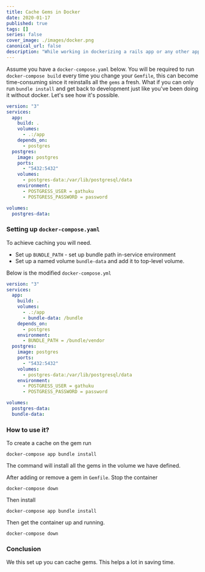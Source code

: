 ```yaml
---
title: Cache Gems in Docker
date: 2020-01-17
published: true
tags: []
series: false
cover_image: ./images/docker.png
canonical_url: false
description: "While working in dockerizing a rails app or any other app using bundle for gems management, one of the problem is slow `bundle install` which building the image"
---
```


Assume you have a `docker-compose.yaml` below. You will be required to run `docker-compose build` every time you change your `Gemfile`, this can become time-consuming since it reinstalls all the `gems` a fresh. What if you can only run `bundle install` and get back to development just like you've been doing it without docker. Let's see how it's possible.

```yaml
version: "3"
services:
  app:
    build: .
    volumes:
      - .:/app
    depends_on:
      - postgres
  postgres:
    image: postgres
    ports:
      - "5432:5432"
    volumes:
      - postgres-data:/var/lib/postgresql/data
    environment:
      - POSTGRESS_USER = gathuku
      - POSTGRESS_PASSWORD = password

volumes:
  postgres-data:

```

### Setting up `docker-compose.yaml`
To achieve caching you will need.
- Set up `BUNDLE_PATH` - set up bundle path in-service environment
- Set up a named volume `bundle-data` and add it to top-level volume.

Below is the modified `docker-compose.yml`
```yaml
version: "3"
services:
  app:
    build: .
    volumes:
      - .:/app
      - bundle-data: /bundle
    depends_on:
      - postgres
    environment:
      - BUNDLE_PATH = /bundle/vendor
  postgres:
    image: postgres
    ports:
      - "5432:5432"
    volumes:
      - postgres-data:/var/lib/postgresql/data
    environment:
      - POSTGRESS_USER = gathuku
      - POSTGRESS_PASSWORD = password

volumes:
  postgres-data:
  bundle-data:

```
### How to use it?
To create a cache on the gem run
```
docker-compose app bundle install
```
The command will install all the gems in the volume we have defined.

After adding or remove a gem in `Gemfile`. Stop the container
```
docker-compose down
```
Then install
```
docker-compose app bundle install
```
Then get the container up and running.
```
docker-compose down
```

### Conclusion
We this set up you can cache gems. This helps a lot in saving time.
